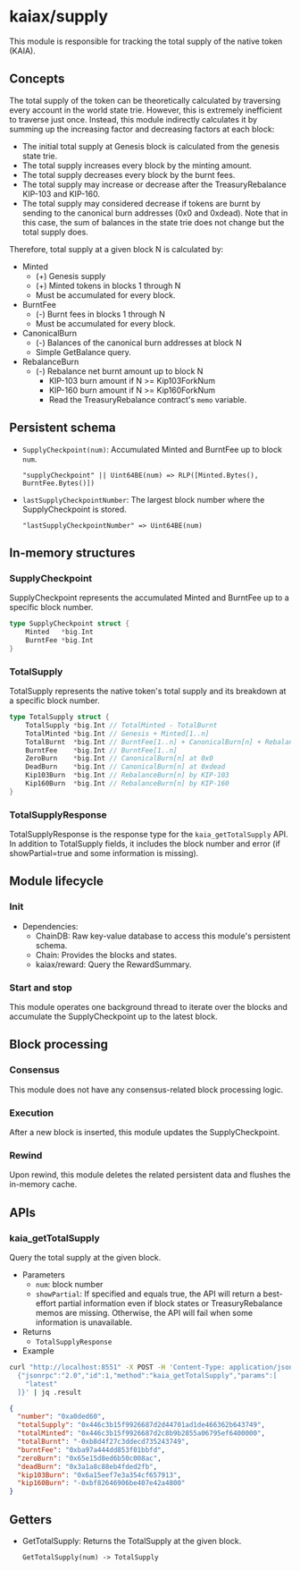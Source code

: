 # kaiax/supply

This module is responsible for tracking the total supply of the native token (KAIA).

## Concepts

The total supply of the token can be theoretically calculated by traversing every account in the world state trie. However, this is extremely inefficient to traverse just once. Instead, this module indirectly calculates it by summing up the increasing factor and decreasing factors at each block:

- The initial total supply at Genesis block is calculated from the genesis state trie.
- The total supply increases every block by the minting amount.
- The total supply decreases every block by the burnt fees.
- The total supply may increase or decrease after the TreasuryRebalance KIP-103 and KIP-160.
- The total supply may considered decrease if tokens are burnt by sending to the canonical burn addresses (0x0 and 0xdead). Note that in this case, the sum of balances in the state trie does not change but the total supply does.

Therefore, total supply at a given block N is calculated by:

- Minted
  - (+) Genesis supply
  - (+) Minted tokens in blocks 1 through N
  - Must be accumulated for every block.
- BurntFee
  - (-) Burnt fees in blocks 1 through N
  - Must be accumulated for every block.
- CanonicalBurn
  - (-) Balances of the canonical burn addresses at block N
  - Simple GetBalance query.
- RebalanceBurn
  - (-) Rebalance net burnt amount up to block N
    - KIP-103 burn amount if N >= Kip103ForkNum
    - KIP-160 burn amount if N >= Kip160ForkNum
    - Read the TreasuryRebalance contract's `memo` variable.

## Persistent schema

- `SupplyCheckpoint(num)`: Accumulated Minted and BurntFee up to block `num`.
  ```
  "supplyCheckpoint" || Uint64BE(num) => RLP([Minted.Bytes(), BurntFee.Bytes()])
  ```
- `lastSupplyCheckpointNumber`: The largest block number where the SupplyCheckpoint is stored.
  ```
  "lastSupplyCheckpointNumber" => Uint64BE(num)
  ```

## In-memory structures

### SupplyCheckpoint

SupplyCheckpoint represents the accumulated Minted and BurntFee up to a specific block number.

```go
type SupplyCheckpoint struct {
	Minted   *big.Int
	BurntFee *big.Int
}
```

### TotalSupply

TotalSupply represents the native token's total supply and its breakdown at a specific block number.

```go
type TotalSupply struct {
	TotalSupply *big.Int // TotalMinted - TotalBurnt
	TotalMinted *big.Int // Genesis + Minted[1..n]
	TotalBurnt  *big.Int // BurntFee[1..n] + CanonicalBurn[n] + RebalanceBurn[n]
	BurntFee    *big.Int // BurntFee[1..n]
	ZeroBurn    *big.Int // CanonicalBurn[n] at 0x0
	DeadBurn    *big.Int // CanonicalBurn[n] at 0xdead
	Kip103Burn  *big.Int // RebalanceBurn[n] by KIP-103
	Kip160Burn  *big.Int // RebalanceBurn[n] by KIP-160
}
```

### TotalSupplyResponse

TotalSupplyResponse is the response type for the `kaia_getTotalSupply` API. In addition to TotalSupply fields, it includes the block number and error (if showPartial=true and some information is missing).

## Module lifecycle

### Init

- Dependencies:
  - ChainDB: Raw key-value database to access this module's persistent schema.
  - Chain: Provides the blocks and states.
  - kaiax/reward: Query the RewardSummary.

### Start and stop

This module operates one background thread to iterate over the blocks and accumulate the SupplyCheckpoint up to the latest block.

## Block processing

### Consensus

This module does not have any consensus-related block processing logic.

### Execution

After a new block is inserted, this module updates the SupplyCheckpoint.

### Rewind

Upon rewind, this module deletes the related persistent data and flushes the in-memory cache.

## APIs

### kaia_getTotalSupply

Query the total supply at the given block.

- Parameters
  - `num`: block number
  - `showPartial`: If specified and equals true, the API will return a best-effort partial information even if block states or TreasuryRebalance memos are missing. Otherwise, the API will fail when some information is unavailable.
- Returns
  - `TotalSupplyResponse`
- Example
```sh
curl "http://localhost:8551" -X POST -H 'Content-Type: application/json' --data '
  {"jsonrpc":"2.0","id":1,"method":"kaia_getTotalSupply","params":[
    "latest"
  ]}' | jq .result
```
```json
{
  "number": "0xa0ded60",
  "totalSupply": "0x446c3b15f9926687d2d44701ad1de466362b643749",
  "totalMinted": "0x446c3b15f9926687d2c8b9b2855a06795ef6400000",
  "totalBurnt": "-0xb8d4f27c3ddecd735243749",
  "burntFee": "0xba97a444dd853f01bbfd",
  "zeroBurn": "0x65e15d8ed6b50c008ac",
  "deadBurn": "0x3a1a8c88eb4fded2fb",
  "kip103Burn": "0x6a15eef7e3a354cf657913",
  "kip160Burn": "-0xbf82646906be407e42a4800"
}
```

## Getters

- GetTotalSupply: Returns the TotalSupply at the given block.
  ```
  GetTotalSupply(num) -> TotalSupply
  ```
